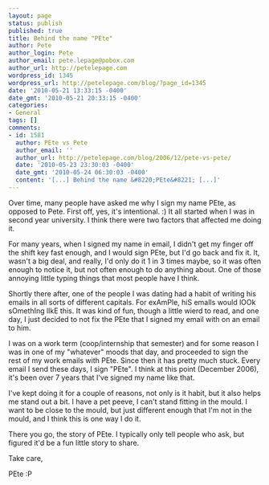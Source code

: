 ```yaml
---
layout: page
status: publish
published: true
title: Behind the name "PEte"
author: Pete
author_login: Pete
author_email: pete.lepage@pobox.com
author_url: http://petelepage.com
wordpress_id: 1345
wordpress_url: http://petelepage.com/blog/?page_id=1345
date: '2010-05-21 13:33:15 -0400'
date_gmt: '2010-05-21 20:33:15 -0400'
categories:
- General
tags: []
comments:
- id: 1581
  author: PEte vs Pete
  author_email: ''
  author_url: http://petelepage.com/blog/2006/12/pete-vs-pete/
  date: '2010-05-23 23:30:03 -0400'
  date_gmt: '2010-05-24 06:30:03 -0400'
  content: '[...] Behind the name &#8220;PEte&#8221; [...]'
---
```

<p>Over time, many people have asked me why I sign my name PEte, as opposed to Pete. First off, yes, it's intentional. :) It all started when I was in second year university. I think there were two factors that affected me doing it.</p>
<p>For many years, when I signed my name in email, I didn't get my finger off the shift key fast enough, and I would sign PEte, but I'd go back and fix it. It, wasn't a big deal, and really, I'd only do it 1 in 3 times maybe, so it was often enough to notice it, but not often enough to do anything about. One of those annoying little typing things that most people have I think.</p>
<p>Shortly there after, one of the people I was dating had a habit of writing his emails in all sorts of different capitals. For exAmPle, hiS emaIls would lOOk sOmethIng lIkE this. It was kind of fun, though a little wierd to read, and one day, I just decided to not fix the PEte that I signed my email with on an email to him.</p>
<p>I was on a work term (coop/internship that semester) and for some reason I was in one of my "whatever" moods that day, and proceeded to sign the rest of my work emails with PEte. Since then it has pretty much stuck. Every email I send these days, I sign "PEte". I think at this point (December 2006), it's been over 7 years that I've signed my name like that.</p>
<p>I've kept doing it for a couple of reasons, not only is it habit, but it also helps me stand out a bit. I have a pet peeve, I can't stand fitting in the mould. I want to be close to the mould, but just different enough that I'm not in the mould, and I think this is one way I do it.</p>
<p>There you go, the story of PEte. I typically only tell people who ask, but figured it'd be a fun little story to share.</p>
<p>Take care,</p>
<p>PEte :P</p>
